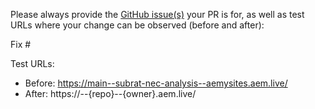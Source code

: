 Please always provide the [GitHub issue(s)](../issues) your PR is for, as well as test URLs where your change can be observed (before and after):

Fix #<gh-issue-id>

Test URLs:
- Before: https://main--subrat-nec-analysis--aemysites.aem.live/
- After: https://<branch>--{repo}--{owner}.aem.live/
